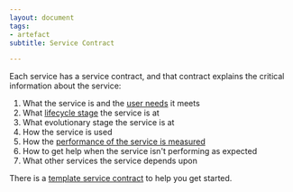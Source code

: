 ```yaml
---
layout: document
tags:
- artefact
subtitle: Service Contract

---
```

Each service has a service contract, and that contract explains the critical information about the service:

1. What the service is and the [user needs](/user-needs) it meets
2. What [lifecycle stage](/lifecycle) the service is at
3. What evolutionary stage the service is at
4. How the service is used
5. How the [performance of the service is measured](/measuring-service-performance/)
6. How to get help when the service isn't performing as expected
7. What other services the service depends upon

There is a [template service contract](/service-contract-template) to help you get started.